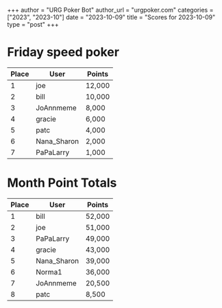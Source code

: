 +++
author = "URG Poker Bot"
author_url = "urgpoker.com"
categories = ["2023", "2023-10"]
date = "2023-10-09"
title = "Scores for 2023-10-09"
type = "post"
+++
# Friday speed poker

| Place | User | Points |
|-------|------|--------|
| 1 | joe | 12,000 |
| 2 | bill | 10,000 |
| 3 | JoAnnmeme | 8,000 |
| 4 | gracie | 6,000 |
| 5 | patc | 4,000 |
| 6 | Nana_Sharon | 2,000 |
| 7 | PaPaLarry | 1,000 |

# Month Point Totals

| Place | User | Points |
|-------|------|--------|
| 1 | bill | 52,000 |
| 2 | joe | 51,000 |
| 3 | PaPaLarry | 49,000 |
| 4 | gracie | 43,000 |
| 5 | Nana_Sharon | 39,000 |
| 6 | Norma1 | 36,000 |
| 7 | JoAnnmeme | 20,500 |
| 8 | patc | 8,500 |
